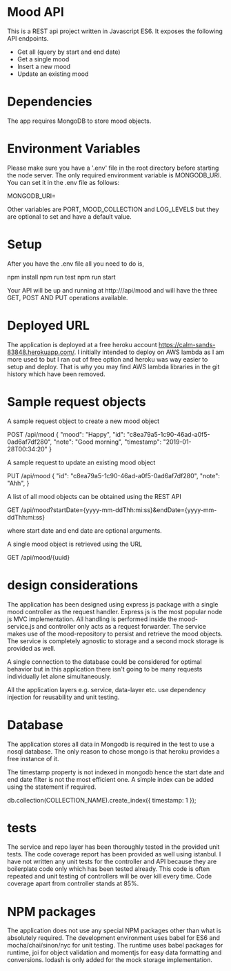 # Mood API

This is a REST api project written in Javascript ES6. It exposes the following API endpoints.
- Get all (query by start and end date)
- Get a single mood
- Insert a new mood
- Update an existing mood

# Dependencies

The app requires MongoDB to store mood objects.

# Environment Variables

Please make sure you have a '.env' file in the root directory before starting the node server.
The only required environment variable is MONGODB_URI. You can set it in the .env file as follows:

MONGODB_URI=<your mongodb uri>

Other variables are PORT, MOOD_COLLECTION and LOG_LEVELS but they are optional to set and have
a default value.

# Setup

After you have the .env file all you need to do is,

npm install
npm run test
npm run start

Your API will be up and running at http://<YOUR SERVER NAME>/api/mood and will have the three
GET, POST AND PUT operations available.

# Deployed URL

The application is deployed at a free heroku account https://calm-sands-83848.herokuapp.com/.
I initially intended to deploy on AWS lambda as I am more used to but I ran out of free option
and heroku was way easier to setup and deploy. That is why you may find AWS lambda libraries in
the git history which have been removed.

# Sample request objects

A sample request object to create a new mood object

POST /api/mood
{
	"mood": "Happy",
	"id": "c8ea79a5-1c90-46ad-a0f5-0ad6af7df280",
	"note": "Good morning",
	"timestamp": "2019-01-28T00:34:20"
}

A sample request to update an existing mood object

PUT /api/mood
{
	"id": "c8ea79a5-1c90-46ad-a0f5-0ad6af7df280",
	"note": "Ahh",
}

A list of all mood objects can be obtained using the REST API

GET /api/mood?startDate={yyyy-mm-ddThh:mi:ss}&endDate={yyyy-mm-ddThh:mi:ss}

where start date and end date are optional arguments.

A single mood object is retrieved using the URL

GET /api/mood/{uuid}

# design considerations

The application has been designed using express js package with a single mood controller
as the request handler. Express js is the most popular node js MVC implementation.
All handling is performed inside the mood-service.js and controller only acts as a
request forwarder. The service makes use of the mood-repository to persist and retrieve
the mood objects. The service is completely agnostic to storage and a second mock
storage is provided as well.

A single connection to the database could be considered for optimal behavior but in this
application there isn't going to be many requests individually let alone simultaneously.

All the application layers e.g. service, data-layer etc. use dependency injection for
reusability and unit testing.

# Database

The application stores all data in Mongodb is required in the test to use a nosql database.
The only reason to chose mongo is that heroku provides a free instance of it.

The timestamp property is not indexed in mongodb hence the start date and end date filter
is not the most efficient one. A simple index can be added using the statement if
required.

db.collection(COLLECTION_NAME).create_index({ timestamp: 1 });

# tests

The service and repo layer has been thoroughly tested in the provided unit tests. The
code coverage report has been provided as well using istanbul. I have not written any
unit tests for the controller and API because they are boilerplate code only which has been
tested already. This code is often repeated and unit testing of controllers will be over kill
every time. Code coverage apart from controller stands at 85%.

# NPM packages

The application does not use any special NPM packages other than what is absolutely required.
The development environment uses babel for ES6 and mocha/chai/sinon/nyc for unit testing.
The runtime uses babel packages for runtime, joi for object validation and momentjs for easy
data formatting and conversions. lodash is only added for the mock storage implementation.
